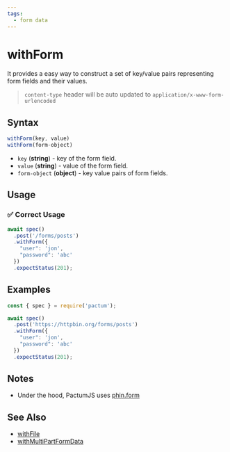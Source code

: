 ```yaml
---
tags:
  - form data
---
```


# withForm

It provides a easy way to construct a set of key/value pairs representing form fields and their values.

> `content-type` header will be auto updated to `application/x-www-form-urlencoded`

## Syntax

```js
withForm(key, value)
withForm(form-object)
```

- `key` (**string**) - key of the form field.
- `value` (**string**) - value of the form field.
- `form-object` (**object**) - key value pairs of form fields.

## Usage

### ✅  Correct Usage

```js 
await spec()
  .post('/forms/posts')
  .withForm({
    "user": 'jon',
    "password": 'abc'
  })
  .expectStatus(201);
```

## Examples

```js 
const { spec } = require('pactum');

await spec()
  .post('https://httpbin.org/forms/posts')
  .withForm({
    "user": 'jon',
    "password": 'abc'
  })
  .expectStatus(201);
```

## Notes

- Under the hood, PactumJS uses [phin.form](https://ethanent.github.io/phin/global.html)

## See Also

- [withFile](/api/requests/withFile)
- [withMultiPartFormData](/api/requests/withMultiPartFormData)